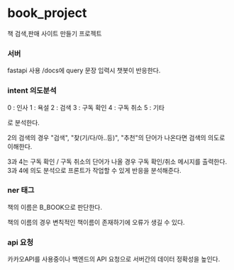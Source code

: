 # book_project
책 검색,판매 사이트 만들기 프로젝트

### 서버
fastapi 사용
/docs에 query 문장 입력시 챗봇이 반응한다.

### intent 의도분석
0 : 인사
1 : 욕설
2 : 검색
3 : 구독 확인
4 : 구독 취소
5 : 기타

로 분석한다.

2의 검색의 경우 "검색", "찾(기/다/아..등)", "추천"의
단어가 나온다면 검색의 의도로 이해한다.

3과 4는 구독 확인 / 구독 취소의 단어가 나올 경우
구독 확인/취소 메시지를 출력한다.
3과 4에 의도 분석으로 프론트가 작업할 수 있게 반응을
분석해준다.

### ner 태그
책의 이름은 B_BOOK으로 판단한다.

책의 이름의 경우 변칙적인 책이름이 존재하기에 오류가 생길 수 있다.

### api 요청
카카오API를 사용중이나 백엔드의 API 요청으로 서버간의 데이터 정확성을
높인다.
